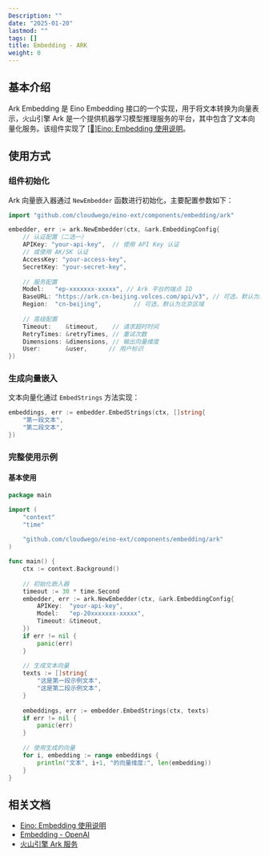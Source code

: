 ```yaml
---
Description: ""
date: "2025-01-20"
lastmod: ""
tags: []
title: Embedding - ARK
weight: 0
---
```


## **基本介绍**

Ark Embedding 是 Eino Embedding 接口的一个实现，用于将文本转换为向量表示，火山引擎 Ark 是一个提供机器学习模型推理服务的平台，其中包含了文本向量化服务。该组件实现了 [[🚧]Eino: Embedding 使用说明](/zh/docs/eino/core_modules/components/embedding_guide)。

## **使用方式**

### **组件初始化**

Ark 向量嵌入器通过 `NewEmbedder` 函数进行初始化，主要配置参数如下：

```go
import "github.com/cloudwego/eino-ext/components/embedding/ark"

embedder, err := ark.NewEmbedder(ctx, &ark.EmbeddingConfig{
    // 认证配置（二选一）
    APIKey: "your-api-key",  // 使用 API Key 认证
    // 或使用 AK/SK 认证
    AccessKey: "your-access-key",
    SecretKey: "your-secret-key",
    
    // 服务配置
    Model:   "ep-xxxxxxx-xxxxx", // Ark 平台的端点 ID
    BaseURL: "https://ark.cn-beijing.volces.com/api/v3", // 可选，默认为北京区域
    Region:  "cn-beijing",         // 可选，默认为北京区域
    
    // 高级配置
    Timeout:    &timeout,    // 请求超时时间
    RetryTimes: &retryTimes, // 重试次数
    Dimensions: &dimensions, // 输出向量维度
    User:       &user,      // 用户标识
})
```

### **生成向量嵌入**

文本向量化通过 `EmbedStrings` 方法实现：

```go
embeddings, err := embedder.EmbedStrings(ctx, []string{
    "第一段文本",
    "第二段文本",
})
```

### **完整使用示例**

#### **基本使用**

```go
package main

import (
    "context"
    "time"
    
    "github.com/cloudwego/eino-ext/components/embedding/ark"
)

func main() {
    ctx := context.Background()
    
    // 初始化嵌入器
    timeout := 30 * time.Second
    embedder, err := ark.NewEmbedder(ctx, &ark.EmbeddingConfig{
        APIKey:  "your-api-key",
        Model:   "ep-20xxxxxxx-xxxxx",
        Timeout: &timeout,
    })
    if err != nil {
        panic(err)
    }
    
    // 生成文本向量
    texts := []string{
        "这是第一段示例文本",
        "这是第二段示例文本",
    }
    
    embeddings, err := embedder.EmbedStrings(ctx, texts)
    if err != nil {
        panic(err)
    }
    
    // 使用生成的向量
    for i, embedding := range embeddings {
        println("文本", i+1, "的向量维度:", len(embedding))
    }
}
```

## **相关文档**

- [Eino: Embedding 使用说明](/zh/docs/eino/core_modules/components/embedding_guide)
- [Embedding - OpenAI](/zh/docs/eino/ecosystem_integration/embedding/embedding_openai)
- [火山引擎 Ark 服务](https://www.volcengine.com/product/ark)
